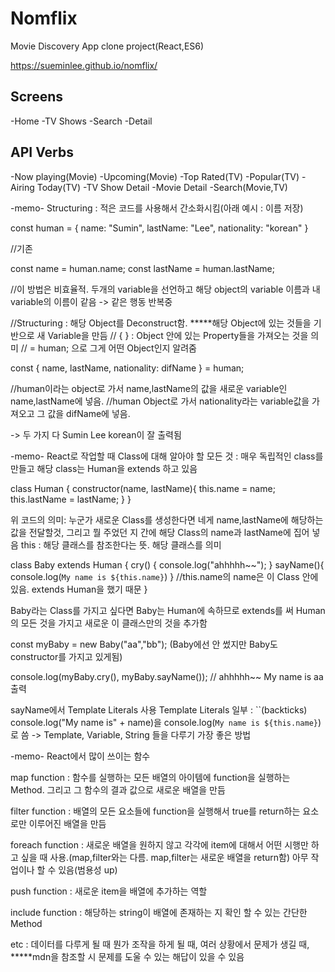 # Nomflix

Movie Discovery App clone project(React,ES6)

https://sueminlee.github.io/nomflix/

## Screens

-Home
-TV Shows
-Search
-Detail

## API Verbs

-Now playing(Movie)
-Upcoming(Movie)
-Top Rated(TV)
-Popular(TV)
-Airing Today(TV)
-TV Show Detail
-Movie Detail
-Search(Movie,TV)

-memo-
Structuring : 적은 코드를 사용해서 간소화시킴(아래 예시 : 이름 저장)

const human = {
name: "Sumin",
lastName: "Lee",
nationality: "korean"
}

//기존

const name = human.name;
const lastName = human.lastName;

//이 방법은 비효율적. 두개의 variable을 선언하고 해당 object의 variable 이름과 내 variable의 이름이 같음 -> 같은 행동 반복중

//Structuring : 해당 Object를 Deconstruct함. **\***해당 Object에 있는 것들을 기반으로 새 Variable을 만듬
// { } : Object 안에 있는 Property들을 가져오는 것을 의미
// = human; 으로 그게 어떤 Object인지 알려줌

const { name, lastName, nationality: difName } = human;

//human이라는 object로 가서 name,lastName의 값을 새로운 variable인 name,lastName에 넣음.
//human Object로 가서 nationality라는 variable값을 가져오고 그 값을 difName에 넣음.

-> 두 가지 다 Sumin Lee korean이 잘 출력됨

-memo-
React로 작업할 때 Class에 대해 알아야 할 모든 것 : 매우 독립적인 class를 만들고 해당 class는 Human을 extends 하고 있음

class Human {
constructor(name, lastName){
this.name = name;
this.lastName = lastName;
}
}

위 코드의 의미:
누군가 새로운 Class를 생성한다면 네게 name,lastName에 해당하는 값을 전달할것, 그리고 뭘 주었던 지 간에 해당 Class의 name과 lastName에 집어 넣음
this : 해당 클래스를 참조한다는 뜻. 해당 클래스를 의미

class Baby extends Human {
cry() {
console.log("ahhhhh~~");
}
sayName(){
console.log(`My name is ${this.name}`)
}
//this.name의 name은 이 Class 안에 있음. extends Human을 했기 때문
}

Baby라는 Class를 가지고 싶다면
Baby는 Human에 속하므로 extends를 써 Human의 모든 것을 가지고 새로운 이 클래스만의 것을 추가함

const myBaby = new Baby("aa","bb");
(Baby에선 안 썼지만 Baby도 constructor를 가지고 있게됨)

console.log(myBaby.cry(), myBaby.sayName()); // ahhhhh~~ My name is aa 출력

sayName에서 Template Literals 사용
Template Literals 일부 : ``(backticks) console.log("My name is" + name)을 console.log(`My name is ${this.name}`)
로 씀 -> Template, Variable, String 들을 다루기 가장 좋은 방법

-memo-
React에서 많이 쓰이는 함수

map function : 함수를 실행하는 모든 배열의 아이템에 function을 실행하는 Method. 그리고 그 함수의 결과 값으로 새로운 배열을 만듬

filter function : 배열의 모든 요소들에 function을 실행해서 true를 return하는 요소로만 이루어진 배열을 만듬

foreach function : 새로운 배열을 원하지 않고 각각에 item에 대해서 어떤 시행만 하고 싶을 때 사용.(map,filter와는 다름. map,filter는 새로운 배열을 return함) 아무 작업이나 할 수 있음(범용성 up)

push function : 새로운 item을 배열에 추가하는 역할

include function : 해당하는 string이 배열에 존재하는 지 확인 할 수 있는 간단한 Method

etc : 데이터를 다루게 될 때 뭔가 조작을 하게 될 때, 여러 상황에서 문제가 생길 때, **\***mdn을 참조할 시 문제를 도울 수 있는 해답이 있을 수 있음
